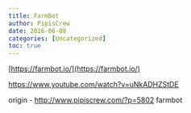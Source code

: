 ```yaml
---
title: FarmBot
author: PipisCrew
date: 2016-06-08
categories: [Uncategorized]
toc: true
---
```


[https://farmbot.io/](https://farmbot.io/)

https://www.youtube.com/watch?v=uNkADHZStDE

origin - http://www.pipiscrew.com/?p=5802 farmbot